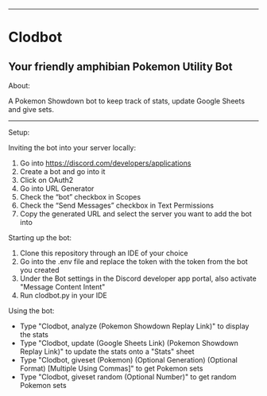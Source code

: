 ---------------------------------------------------------
# Clodbot
Your friendly amphibian Pokemon Utility Bot
---------------------------------------------------------

About:

A Pokemon Showdown bot to keep track of stats, update Google Sheets and give sets.

---------------------------------------------------------

Setup:

Inviting the bot into your server locally:

1) Go into https://discord.com/developers/applications
2) Create a bot and go into it
3) Click on OAuth2
4) Go into URL Generator
5) Check the “bot” checkbox in Scopes
6) Check the “Send Messages” checkbox in Text Permissions
7) Copy the generated URL and select the server you want to add the bot into

Starting up the bot:

1) Clone this repository through an IDE of your choice
2) Go into the .env file and replace the token with the token from the bot you created
3) Under the Bot settings in the Discord developer app portal, also activate "Message Content Intent"
4) Run clodbot.py in your IDE

Using the bot:

- Type "Clodbot, analyze (Pokemon Showdown Replay Link)" to display the stats
- Type "Clodbot, update (Google Sheets Link) (Pokemon Showdown Replay Link)" to update the stats onto a "Stats" sheet
- Type "Clodbot, giveset (Pokemon) (Optional Generation) (Optional Format) [Multiple Using Commas]" to get Pokemon sets
- Type "Clodbot, giveset random (Optional Number)" to get random Pokemon sets
